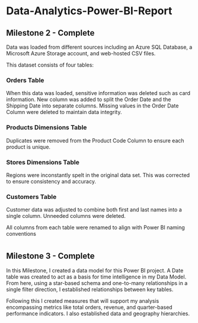 # Data-Analytics-Power-BI-Report

## Milestone 2 - Complete
Data was loaded from different sources including an Azure SQL Database, a Microsoft Azure Storage account, and web-hosted CSV files.

This dataset consists of four tables: 

### Orders Table
When this data was loaded, sensitive information was deleted such as card information. New column was added to split the Order Date and the Shipping Date into separate columns. Missing values in the Order Date Column were deleted to maintain data integrity.
### Products Dimensions Table
Duplicates were removed from the Product Code Column to ensure each product is unique.
### Stores Dimensions Table
Regions were inconstantly spelt in the original data set. This was corrected to ensure consistency and accuracy. 
### Customers Table
Customer data was adjusted to combine both first and last names into a single column. Unneeded columns were deleted.

All columns from each table were renamed to align with Power BI naming conventions
#

## Milestone 3 - Complete
In this Milestone, I created a data model for this Power BI project. A Date table was created to act as a basis for time intelligence in my Data Model. From here, using a star-based schema and one-to-many relationships in a single filter direction, I established relationships between key tables.

Following this I created measures that will support my analysis encompassing metrics like total orders, revenue, and quarter-based performance indicators. I also established data and geography hierarchies.
#
